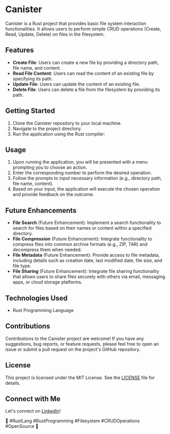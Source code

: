 # Canister

Canister is a Rust project that provides basic file system interaction functionalities. It allows users to perform simple CRUD operations (Create, Read, Update, Delete) on files in the filesystem.

## Features
- **Create File**: Users can create a new file by providing a directory path, file name, and content.
- **Read File Content**: Users can read the content of an existing file by specifying its path.
- **Update File**: Users can update the content of an existing file.
- **Delete File**: Users can delete a file from the filesystem by providing its path.

## Getting Started
1. Clone the Canister repository to your local machine.
2. Navigate to the project directory.
3. Run the application using the Rust compiler:



## Usage
1. Upon running the application, you will be presented with a menu prompting you to choose an action.
2. Enter the corresponding number to perform the desired operation.
3. Follow the prompts to input necessary information (e.g., directory path, file name, content).
4. Based on your input, the application will execute the chosen operation and provide feedback on the outcome.

## Future Enhancements
- **File Search** (Future Enhancement): Implement a search functionality to search for files based on their names or content within a specified directory.
- **File Compression** (Future Enhancement): Integrate functionality to compress files into common archive formats (e.g., ZIP, TAR) and decompress them when needed.
- **File Metadata** (Future Enhancement): Provide access to file metadata, including details such as creation date, last modified date, file size, and file type.
- **File Sharing** (Future Enhancement): Integrate file sharing functionality that allows users to share files securely with others via email, messaging apps, or cloud storage platforms.

## Technologies Used
- Rust Programming Language

## Contributions
Contributions to the Canister project are welcome! If you have any suggestions, bug reports, or feature requests, please feel free to open an issue or submit a pull request on the project's GitHub repository.

## License
This project is licensed under the MIT License. See the [LICENSE](LICENSE) file for details.

## Connect with Me
Let's connect on [LinkedIn](https://www.linkedin.com/in/vivek-tyagi-a7a210165/)!

🚀 #RustLang #RustProgramming #Filesystem #CRUDOperations #OpenSource 🚀
